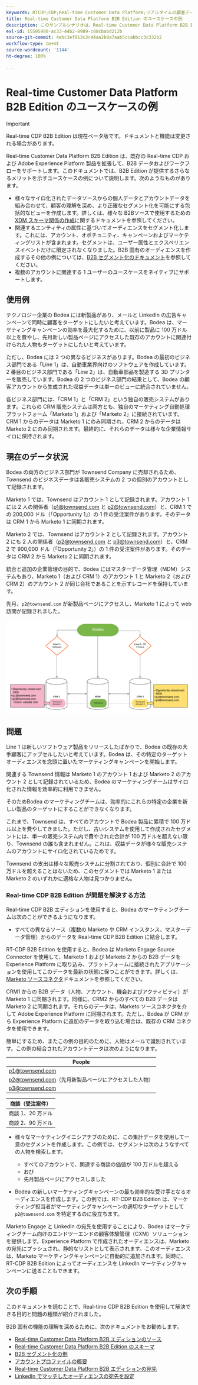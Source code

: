 ```yaml
---
keywords: RTCDP;CDP;Real-time Customer Data Platform;リアルタイムの顧客データプラットフォーム;リアルタイム cdp;cdp;rtcdp
title: Real-time Customer Data Platform B2B Edition のユースケースの例
description: このサンプルシナリオは、Real-time Customer Data Platform B2B Edition の実装の構成例を示します。
exl-id: 15505980-ac33-44b2-8989-c08cbabd212b
source-git-commit: 4ebc3ef813c3c44aa2b8a7aab5ccabbcc3c332b2
workflow-type: tm+mt
source-wordcount: '1144'
ht-degree: 100%

---
```


# Real-time Customer Data Platform B2B Edition のユースケースの例

>[!IMPORTANT]
>
>Real-time CDP B2B Edition は現在ベータ版です。ドキュメントと機能は変更される場合があります。

Real-time Customer Data Platform B2B Edition は、既存の Real-time CDP および Adobe Experience Platform 製品を拡張して、B2B データおよびワークフローをサポートします。このドキュメントでは、B2B Edition が提供するさらなるメリットを示すユースケースの例について説明します。次のようなものがあります。

- 様々なサイロ化されたデータソースからの個人データとアカウントデータを組み合わせて、顧客の理解を深め、より正確なセグメント化を可能にする包括的なビューを作成します。詳しくは、様々な B2Bソースで使用するための [XDM スキーマ関係の作成](./schemas/b2b.md)に関するドキュメントを参照してください。
- 関連するエンティティの属性に基づいてオーディエンスをセグメント化します。これには、アカウント、オポチュニティ、キャンペーンおよびマーケティングリストが含まれます。セグメントは、ユーザー属性とエクスペリエンスイベントだけに限定されなくなりました。B2B 固有のオーディエンスを作成するその他の例については、[B2B セグメント化のドキュメント](./segmentation/b2b.md)を参照してください。
- 複数のアカウントに関連する 1 ユーザーのユースケースをネイティブにサポートします。

## 使用例

テクノロジー企業の Bodea には新製品があり、メールと LinkedIn の広告キャンペーンで同時に顧客をターゲットにしたいと考えています。Bodea は、マーケティングキャンペーンの効率を最大化するために、以前に製品に 100 万ドル以上を費やし、先月新しい製品ページにアクセスした既存のアカウントに関連付けられた人物もターゲットにしたいと考えています。

ただし、Bodea には 2 つの異なるビジネスがあります。Bodea の最初のビジネス部門である「Line 1」は、自動車業界向けのソフトウェアを作成しています。2 番目のビジネス部門である「Line 2」は、自動車部品を製造する 3D プリンターを販売しています。Bodea の 2 つのビジネス部門の結果として、Bodea の顧客アカウントから生成された収益データは単一のビューに統合されていません。

各ビジネス部門には、「CRM 1」と「CRM 2」という独自の販売システムがあります。これらの CRM 販売システムは両方とも、独自のマーケティング自動処理プラットフォーム「Marketo 1」および「Marketo 2」に接続されています。CRM 1 からのデータは Marketo 1 にのみ同期され、CRM 2 からのデータは Marketo 2 にのみ同期されます。最終的に、それらのデータは様々な企業情報サイロに保持されます。

<!-- ![lines of business diagram](./assets/lines-of-business.png) -->

## 現在のデータ状況

Bodea の両方のビジネス部門が Townsend Company に売却されるため、Townsend のビジネスデータは各販売システムの 2 つの個別のアカウントとして記録されます。

Marketo 1 では、Townsend はアカウント 1 として記録されます。アカウント 1 には 2 人の関係者（p1@townsend.com と p2@townsend.com）と、CRM 1 での 200,000 ドル（「Opportunity 1」）の 1 件の受注案件があります。そのデータは CRM 1 から Marketo 1 に同期されます。

Marketo 2 では、Townsend はアカウント 2 として記録されます。アカウント 2 にも 2 人の関係者（p2@townsend.com と p3@townsend.com）と、CRM 2 で 900,000 ドル（「Opportunity 2」）の 1 件の受注案件があります。そのデータは CRM 2 から Marketo 2 に同期されます。

統合と追加の企業管理の目的で、Bodea にはマスターデータ管理（MDM）システムもあり、Marketo 1（および CRM 1）のアカウント 1 と Marketo 2（および CRM 2）のアカウント 2 が同じ会社であることを示すレコードを保持しています。

先月、`p2@townsend.com` が新製品ページにアクセスし、Marketo 1 によって web 訪問が記録されました。

![アカウント情報図](./assets/account-info.png)

## 問題

Line 1 は新しいソフトウェア製品をリリースしたばかりで、Bodea の既存の大手顧客にアップセルしたいと考えています。Bodea は、その特定のターゲットオーディエンスを念頭に置いたマーケティングキャンペーンを開始します。

関連する Townsend 情報は Marketo 1 のアカウント 1 および Marketo 2 のアカウント 2 として記録されているため、Bodea のマーケティングチームはサイロ化された情報を効率的に利用できません。

そのためBodea のマーケティングチームは、効率的にこれらの特定の企業を新しい製品のターゲットにすることができなくなります。

これまで、Townsend は、すべてのアカウントで Bodea 製品に累積で 100 万ドル以上を費やしてきました。ただし、古いシステムを使用して作成されたセグメントには、単一の販売システム内で費やされた合計が 100 万ドルを超えない限り、Townsend の誰も含まれません。これは、収益データが様々な販売システムのアカウントにサイロ化されているためです。

Townsend の支出は様々な販売システムに分割されており、個別に合計で 100 万ドルを超えることはないため、このセグメントでは Marketo 1 または Marketo 2 のいずれかに適格な人物は見つかりません。

### Real-time CDP B2B Edition が問題を解決する方法

Real-time CDP B2B エディションを使用すると、Bodea のマーケティングチームは次のことができるようになります。

- すべての異なるソース（複数の Marketo や CRM インスタンス、マスターデータ管理）からのデータを Real-time CDP B2B Edition に結合します。

RT-CDP B2B Edition を使用すると、Bodea は Marketo Engage Source Connector を使用して、Marketo 1 および Marketo 2 からの B2B データを Experience Platform に取り込み、プラットフォームに接続されたアプリケーションを使用してこのデータを最新の状態に保つことができます。詳しくは、[Marketo ソースコネクタ](../sources/connectors/adobe-applications/marketo/marketo.md)ドキュメントを参照してください。

CRM1 からの B2B データ（人物、アカウント、機会およびアクティビティ）が Marketo 1 に同期されます。同様に、CRM2 からのすべての B2B データは Marketo 2 に同期されます。それらのデータは、Marketo ソースコネクタを介して Adobe Experience Platform に同期されます。ただし、Bodea が CRM から Experience Platform に追加のデータを取り込む場合は、既存の CRM コネクタを使用できます。

簡単にするため、またこの例の目的のために、人物はメールで識別されています。この例の結合されたアカウントデータは次のようになります。

| People |
|---|
| p1@townsend.com |
| p2@townsend.com（先月新製品ページにアクセスした人物） |
| p3@townsend.com |

| 商談（受注案件） |
|---|
| 商談 1、20 万ドル |
| 商談 2、90 万ドル |

- 様々なマーケティングイニシアチブのために、この集計データを使用して一意のセグメントを作成します。この例では、セグメントは次のようなすべての人物を検索します。

   - すべてのアカウントで、関連する商談の価値が 100 万ドルを超える
   - おび
   - 先月製品ページにアクセスしました

- Bodea の新しいマーケティングキャンペーンの最も効率的な受け手となるオーディエンスを作成します。この例では、RT-CDP B2B Edition は、マーケティング担当者がマーケティングキャンペーンの適切なターゲットとして `p2@townsend.com` を特定するのに役立ちます。

Marketo Engage と LinkedIn の宛先を使用することにより、Bodea はマーケティングチーム向けのエンドツーエンドの顧客体験管理（CXM）ソリューションを提供します。Experience Platform で作成されたオーディエンスは、Marketo の宛先にプッシュされ、静的なリストとして表示されます。このオーディエンスは、Marketo マーケティングキャンペーンに自動的に追加されます。同時に、RT-CDP B2B Edition によってオーディエンスを LinkedIn マーケティングキャンペーンに送ることもできます。

## 次の手順

このドキュメントを読むことで、Real-time CDP B2B Edition を使用して解決できる目的と問題の種類が紹介されました。

B2B 固有の機能の理解を深めるために、次のドキュメントをお勧めします。

<!-- PLACEHOLDER Link to B2B tutorial required  -->
- [Real-time Customer Data Platform B2B エディションのソース](./sources/b2b.md)
- [Real-time Customer Data Platform B2B Edition のスキーマ](./schemas/b2b.md)
- [B2B セグメント化の例](./segmentation/b2b.md)
- [アカウントプロファイルの概要](./accounts/account-profile-overview.md)
- [Real-time Customer Data Platform B2B エディションの宛先](./destinations/b2b.md)
- [LinkedIn でマッチしたオーディエンスの宛先を設定](../destinations/catalog/social/linkedin.md)
